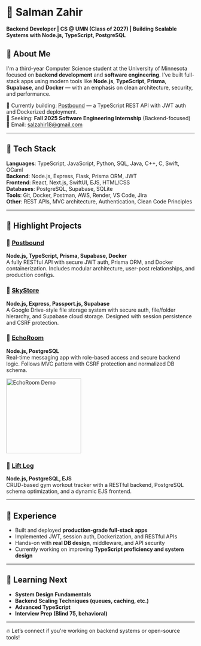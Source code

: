 # 👋 Salman Zahir  
**Backend Developer | CS @ UMN (Class of 2027) | Building Scalable Systems with Node.js, TypeScript, PostgreSQL**

## 🧠 About Me

I'm a third-year Computer Science student at the University of Minnesota focused on **backend development** and **software engineering**. I’ve built full-stack apps using modern tools like **Node.js**, **TypeScript**, **Prisma**, **Supabase**, and **Docker** — with an emphasis on clean architecture, security, and performance.

📌 Currently building: [Postbound](https://github.com/salzahir/Postbound) — a TypeScript REST API with JWT auth and Dockerized deployment.  
🎯 Seeking: **Fall 2025 Software Engineering Internship** (Backend-focused)  
📩 Email: [salzahir18@gmail.com](mailto:salzahir18@gmail.com)

---

## 🔧 Tech Stack

**Languages**: TypeScript, JavaScript, Python, SQL, Java, C++, C, Swift, OCaml  
**Backend**: Node.js, Express, Flask, Prisma ORM, JWT  
**Frontend**: React, Next.js, SwiftUI, EJS, HTML/CSS  
**Databases**: PostgreSQL, Supabase, SQLite  
**Tools**: Git, Docker, Postman, AWS, Render, VS Code, Jira  
**Other**: REST APIs, MVC architecture, Authentication, Clean Code Principles  

---

## 🚀 Highlight Projects

### 🔹 [Postbound](https://github.com/salzahir/Postbound)  
**Node.js, TypeScript, Prisma, Supabase, Docker**  
A fully RESTful API with secure JWT auth, Prisma ORM, and Docker containerization. Includes modular architecture, user-post relationships, and production configs.

### 🔹 [SkyStore](https://github.com/salzahir/SkyStore)  
**Node.js, Express, Passport.js, Supabase**  
A Google Drive-style file storage system with secure auth, file/folder hierarchy, and Supabase cloud storage. Designed with session persistence and CSRF protection.

### 🔹 [EchoRoom](https://github.com/salzahir/EchoRoom)  
**Node.js, PostgreSQL**  
Real-time messaging app with role-based access and secure backend logic. Follows MVC pattern with CSRF protection and normalized DB schema.

<div align="left">
<img src="https://github.com/salzahir/EchoRoom/blob/main/images/icon.png?raw=true" alt="EchoRoom Demo" width="200">
</div>

### 🔹 [Lift Log](https://github.com/salzahir/LiftLog)  
**Node.js, PostgreSQL, EJS**  
CRUD-based gym workout tracker with a RESTful backend, PostgreSQL schema optimization, and a dynamic EJS frontend.

---

## 💼 Experience

- Built and deployed **production-grade full-stack apps**
- Implemented JWT, session auth, Dockerization, and RESTful APIs
- Hands-on with **real DB design**, middleware, and API security
- Currently working on improving **TypeScript proficiency and system design**

---

## 🧠 Learning Next

- **System Design Fundamentals**  
- **Backend Scaling Techniques (queues, caching, etc.)**  
- **Advanced TypeScript**  
- **Interview Prep (Blind 75, behavioral)**  

---

🔥 Let’s connect if you're working on backend systems or open-source tools!
